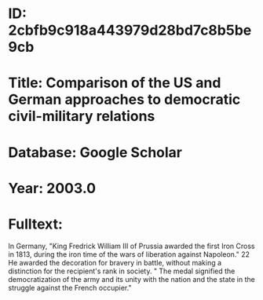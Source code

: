 # ID: 2cbfb9c918a443979d28bd7c8b5be9cb
# Title: Comparison of the US and German approaches to democratic civil-military relations
# Database: Google Scholar
# Year: 2003.0
# Fulltext:
In Germany, "King Fredrick William III of Prussia awarded the first Iron Cross in 1813, during the iron time of the wars of liberation against Napoleon."
22 He awarded the decoration for bravery in battle, without making a distinction for the recipient's rank in society. "
The medal signified the democratization of the army and its unity with the nation and the state in the struggle against the French occupier."